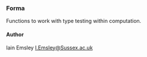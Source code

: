 ###  Forma

Functions to work with type testing within
computation. 

#### Author

Iain Emsley <I.Emsley@Sussex.ac.uk>

